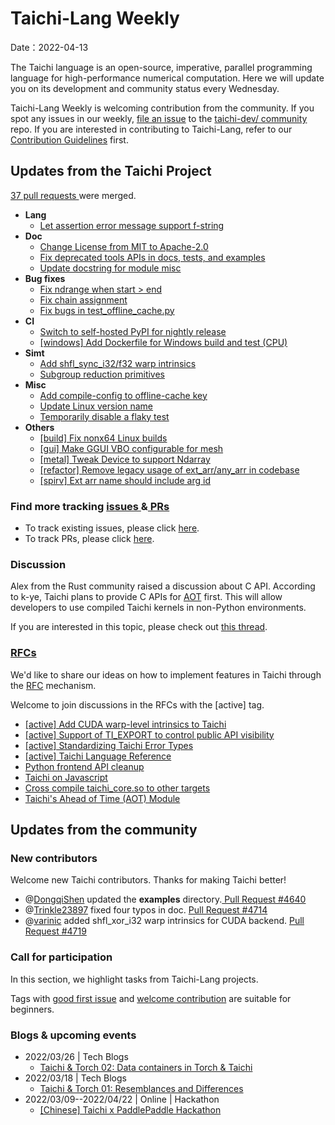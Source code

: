 # Taichi-Lang Weekly 

Date：2022-04-13

The Taichi language is an open-source, imperative, parallel programming language for high-performance numerical computation. Here we will update you on its development and community status every Wednesday.

Taichi-Lang Weekly is welcoming contribution from the community. If you spot any issues in our weekly, [file an issue](https://github.com/taichi-dev/community/issues/new) to the [taichi-dev/ community](https://github.com/taichi-dev/community/) repo. If you are interested in contributing to Taichi-Lang, refer to our [Contribution Guidelines](https://github.com/taichi-dev/taichi/blob/master/CONTRIBUTING.md) first.

## **Updates from the Taichi Project**

[37 pull requests ](https://github.com/taichi-dev/taichi/pulls?q=is:pr+is:closed)were merged.

* **Lang**
    * [Let assertion error message support f-string](https://github.com/taichi-dev/taichi/pull/4700)
* **Doc**
    * [Change License from MIT to Apache-2.0](https://github.com/taichi-dev/taichi/pull/4701)
    * [Fix deprecated tools APIs in docs, tests, and examples](https://github.com/taichi-dev/taichi/pull/4729)
    * [Update docstring for module misc](https://github.com/taichi-dev/taichi/pull/4644)
* **Bug fixes**
    * [Fix ndrange when start > end](https://github.com/taichi-dev/taichi/pull/4690)
    * [Fix chain assignment](https://github.com/taichi-dev/taichi/pull/4695)
    * [Fix bugs in test_offline_cache.py](https://github.com/taichi-dev/taichi/pull/4674)
* **CI**
    * [Switch to self-hosted PyPI for nightly release](https://github.com/taichi-dev/taichi/pull/4706)
    * [[windows] Add Dockerfile for Windows build and test (CPU)](https://github.com/taichi-dev/taichi/pull/4667)
* **Simt**
    * [Add shfl_sync_i32/f32 warp intrinsics ](https://github.com/taichi-dev/taichi/pull/4643)
    * [Subgroup reduction primitives](https://github.com/taichi-dev/taichi/pull/4643)
* **Misc**
    * [Add compile-config to offline-cache key ](https://github.com/taichi-dev/taichi/pull/4685)
    * [Update Linux version name](https://github.com/taichi-dev/taichi/pull/4685)
    * [Temporarily disable a flaky test](https://github.com/taichi-dev/taichi/pull/4669)
* **Others**
    * [[build] Fix nonx64 Linux builds](https://github.com/taichi-dev/taichi/pull/4715)
    * [[gui] Make GGUI VBO configurable for mesh](https://github.com/taichi-dev/taichi/pull/4707)
    * [[metal] Tweak Device to support Ndarray](https://github.com/taichi-dev/taichi/pull/4721)
    * [[refactor] Remove legacy usage of ext_arr/any_arr in codebase](https://github.com/taichi-dev/taichi/pull/4698)
    * [[spirv] Ext arr name should include arg id](https://github.com/taichi-dev/taichi/pull/4727)
### **Find more tracking** [issues ](https://github.com/taichi-dev/taichi/issues?q=is:issue+is:open+)**&**[ PRs ](https://github.com/taichi-dev/taichi/pulls?q=is:pr+is:open+)

- To track existing issues, please click [here](https://github.com/taichi-dev/taichi/issues?q=is:issue+is:open+).
- To track PRs, please click [here](https://github.com/taichi-dev/taichi/pulls?q=is:pr+is:open+).

### **Discussion**

Alex from the Rust community raised a discussion about C API. According to k-ye, Taichi plans to provide C APIs for [AOT](https://github.com/taichi-dev/taichi/issues/3642) first. This will allow developers to use compiled Taichi kernels in non-Python environments. 

If you are interested in this topic, please check out [this thread](https://github.com/taichi-dev/taichi/discussions/4679).

### [RFCs ](https://github.com/taichi-dev/taichi/issues?q=is:open+is:issue+label:RFC)

We'd like to share our ideas on how to implement features in Taichi through the [RFC](https://github.com/taichi-dev/taichi/blob/master/docs/rfcs/20220410-rfc-process.md) mechanism.

Welcome to join discussions in the RFCs with the [active] tag.

* [[active] Add CUDA warp-level intrinsics to Taichi](https://github.com/taichi-dev/taichi/issues/4631)
* [[active] Support of TI_EXPORT to control public API visibility](https://github.com/taichi-dev/taichi/issues/4097)
* [[active] Standardizing Taichi Error Types](https://github.com/taichi-dev/taichi/issues/3938)
* [[active] Taichi Language Reference](https://github.com/taichi-dev/taichi/issues/4602)
* [Python frontend API cleanup](https://github.com/taichi-dev/taichi/issues/3782)
* [Taichi on Javascript](https://github.com/taichi-dev/taichi/issues/3781)
* [Cross compile taichi_core.so to other targets](https://github.com/taichi-dev/taichi/issues/3679)
* [Taichi's Ahead of Time (AOT) Module](https://github.com/taichi-dev/taichi/issues/3642)
## **Updates from the community**

### **New contributors**

Welcome new Taichi contributors. Thanks for making Taichi better!

- @[DongqiShen](https://github.com/DongqiShen) updated the **examples** directory.[ Pull Request #4640](https://github.com/taichi-dev/taichi/pull/4640)
- @[Trinkle23897](https://github.com/Trinkle23897) fixed four typos in doc. [Pull Request #4714](https://github.com/taichi-dev/taichi/pull/4714)
- @[varinic](https://github.com/varinic) added shfl_xor_i32 warp intrinsics for CUDA backend. [Pull Request #4719](https://github.com/taichi-dev/taichi/pull/4719)

### **Call for participation**

In this section, we highlight tasks from Taichi-Lang projects.

Tags with [good first issue](https://github.com/taichi-dev/taichi/issues?q=is%3Aopen+is%3Aissue+label%3A%22good+first+issue%22) and [welcome contribution](https://github.com/taichi-dev/taichi/issues?q=is%3Aopen+is%3Aissue+label%3A%22welcome+contribution%22) are suitable for beginners. 

### **Blogs & upcoming events**

* 2022/03/26 | Tech Blogs 
    * [Taichi & Torch 02: Data containers in Torch & Taichi](https://docs.taichi-lang.org/blog/Taichi-torch-data-containers)
* 2022/03/18 | Tech Blogs 
    * [Taichi & Torch 01: Resemblances and Differences ](https://docs.taichi-lang.org/blog/Taichi-torch-resemblances-differences)
* 2022/03/09--2022/04/22 | Online | Hackathon 
    * [[Chinese] Taichi x PaddlePaddle Hackathon](https://github.com/taichi-dev/hackathons/issues/4)
